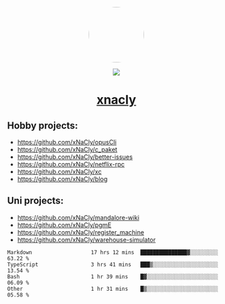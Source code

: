 <p align="center">
  <img style="border-radius: 100px" width="128" height="128" src="https://avatars.githubusercontent.com/u/47723417?v=4"/>
</p>
<p align="center">
  <img src="https://komarev.com/ghpvc/?username=xnacly&&style=flat-square"/>
</p>

<h1 align="center"><a href="https://xnacly.me"> xnacly</a> </h1>

## Hobby projects:
- https://github.com/xNaCly/opusCli
- https://github.com/xNaCly/c_paket
- https://github.com/xNaCly/better-issues
- https://github.com/xNaCly/netflix-rpc
- https://github.com/xNaCly/xc
- https://github.com/xNaCly/blog

## Uni projects:
- https://github.com/xNaCly/mandalore-wiki
- https://github.com/xNaCly/pgmE
- https://github.com/xNaCly/register_machine
- https://github.com/xNaCly/warehouse-simulator


<!--START_SECTION:waka-->

```text
Markdown                   17 hrs 12 mins  ███████████████▓░░░░░░░░░   63.22 %
TypeScript                 3 hrs 41 mins   ███▒░░░░░░░░░░░░░░░░░░░░░   13.54 %
Bash                       1 hr 39 mins    █▓░░░░░░░░░░░░░░░░░░░░░░░   06.09 %
Other                      1 hr 31 mins    █▒░░░░░░░░░░░░░░░░░░░░░░░   05.58 %
```

<!--END_SECTION:waka-->
